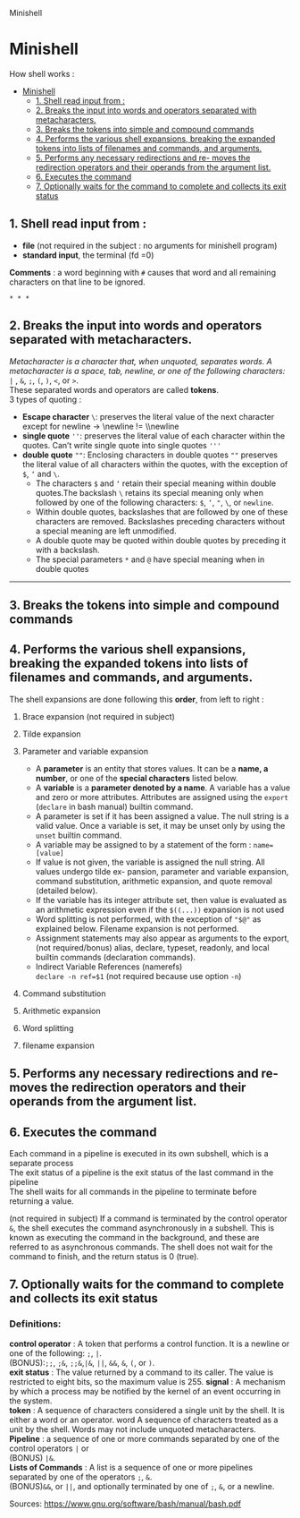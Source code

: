 Minishell

# Minishell

How shell works :

- [Minishell](#minishell)
    - [1\. Shell read input from :](#1-shell-read-input-from)
    - [2\. Breaks the input into words and operators separated with metacharacters.](#2-breaks-the-input-into-words-and-operators-separated-with-metacharacters)
    - [3\. Breaks the tokens into simple and compound commands](#3-breaks-the-tokens-into-simple-and-compound-commands)
    - [4\. Performs the various shell expansions, breaking the expanded tokens into lists of filenames and commands, and arguments.](#4-performs-the-various-shell-expansions-breaking-the-expanded-tokens-into-lists-of-filenames-and-commands-and-arguments)
    - [5\. Performs any necessary redirections and re- moves the redirection operators and their operands from the argument list.](#5-performs-any-necessary-redirections-and-re-moves-the-redirection-operators-and-their-operands-from-the-argument-list)
    - [6\. Executes the command](#6-executes-the-command)
    - [7\. Optionally waits for the command to complete and collects its exit status](#7-optionally-waits-for-the-command-to-complete-and-collects-its-exit-status)

## 1\. Shell read input from :

- **file** (not required in the subject : no arguments for minishell program)
- **standard input**, the terminal (fd =0)

**Comments** : a word beginning with ``#`` causes that word and all remaining characters on that line to be ignored.
    
    * * *
    

## 2\. Breaks the input into **words** and **operators** separated with **metacharacters**.

*Metacharacter is a character that, when unquoted, separates words. A metacharacter is a space, tab, newline, or one of the following characters:*  
`|` , `&`, `;`, `(`, `)`, `<`, or `>`.  
These separated words and operators are called **tokens**.  
3 types of quoting :

- **Escape character** `\`: preserves the literal value of the next character except for newline -> \\newline != \\\newline
- **single quote** `''`: preserves the literal value of each character within the quotes. Can’t write single quote into single quotes `'''`
- **double quote** `""`: Enclosing characters in double quotes `""` preserves the literal value of all characters within the quotes, with the exception of `$`, `‘` and `\`.
    - The characters `$` and `‘` retain their special meaning within double quotes.The backslash `\` retains its special meaning only when followed by one of the following characters: `$`, `‘`, `"`, `\`, or `newline`.
    - Within double quotes, backslashes that are followed by one of these characters are removed. Backslashes preceding characters without a special meaning are left unmodified.
    - A double quote may be quoted within double quotes by preceding it with a backslash.  
    - The special parameters `*` and `@` have special meaning when in double quotes

* * *

## 3\. Breaks the **tokens** into simple and compound **commands**

## 4\. Performs the various **shell expansions**, **breaking** the expanded **tokens** **into** lists of **filenames** and **commands**, and **arguments**.

The shell expansions are done following this **order**, from left to right : 
1. Brace expansion (not required in subject)
2.  Tilde expansion 
3.  Parameter and variable expansion 
	- A **parameter** is an entity that stores values. It can be a **name, a number**, or one of the **special characters** listed below.   
	- A **variable** is a **parameter denoted by a name**. A variable has a value and zero or more attributes. Attributes are assigned using the `export` (`declare` in bash manual) builtin command.  
	- A parameter is set if it has been assigned a value. The null string is a valid value. Once a variable is set, it may be unset only by using the `unset` builtin command.  
	- A variable may be assigned to by a statement of the form :
`name=[value]`
	- If value is not given, the variable is assigned the null string. All values undergo tilde ex- pansion, parameter and variable expansion, command substitution, arithmetic expansion, and quote removal (detailed below).  
	- If the variable has its integer attribute set, then value is evaluated as an arithmetic expression even if the `$((...))` expansion is not used
	- Word splitting is not performed, with the exception of ``"$@"`` as explained below. Filename expansion is not performed.  
	- Assignment statements may also appear as arguments to the export,  
	(not required/bonus) alias, declare, typeset,  readonly, and local builtin commands (declaration commands).  
	- Indirect Variable References (namerefs)  
	`declare -n ref=$1`
	(not required because use option `-n`)

5.  Command substitution
6.  Arithmetic expansion
7.  Word splitting 
8.  filename expansion

## 5\. **Performs** any necessary **redirections** and **re- moves the redirection operators** and their operands from the argument list.

## 6\. **Executes** the **command**
Each command in a pipeline is executed in its own subshell, which is a separate process  
The exit status of a pipeline is the exit status of the last command in the pipeline  
The shell waits for all commands in the pipeline to terminate before returning a value.  

(not required in subject) If a command is terminated by the control operator `&`, the shell executes the command asynchronously in a subshell. This is known as executing the command in the background, and these are referred to as asynchronous commands. The shell does not wait for the command to finish, and the return status is 0 (true).

## 7\. **Optionally waits** for the **command** to complete and collects its **exit status**

### Definitions:
**control operator** :
A token that performs a control function. It is a newline or one of the following: `;`, `|`.  
(BONUS):`;;`, `;&`, `;;&`,`|&`, `||`, `&&`, `&`, `(`, or `)`.  
**exit status** :
The value returned by a command to its caller. The value is restricted to eight bits, so the maximum value is 255.
**signal** : A mechanism by which a process may be notified by the kernel of an event occurring in the system.  
**token** :  A sequence of characters considered a single unit by the shell. It is either a word or an operator.
word A sequence of characters treated as a unit by the shell. Words may not include unquoted metacharacters.  
**Pipeline** : a sequence of one or more commands separated by one of the control operators ``|`` or  
(BONUS) ``|&``.  
**Lists of Commands** : A list is a sequence of one or more pipelines separated by one of the operators `;`, `&`.  
(BONUS)`&&`, or `||`, and optionally terminated by one of `;`, `&`, or a newline.

Sources: https://www.gnu.org/software/bash/manual/bash.pdf
